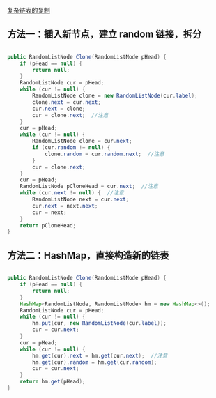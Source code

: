 [复杂链表的复制](https://www.nowcoder.com/practice/f836b2c43afc4b35ad6adc41ec941dba?tpId=13&tqId=11178&tPage=1&rp=1&ru=/ta/coding-interviews&qru=/ta/coding-interviews/question-ranking&from=cyc_github)

## 方法一：插入新节点，建立 random 链接，拆分

```java

public RandomListNode Clone(RandomListNode pHead) {
    if (pHead == null) {
        return null;
    }
    RandomListNode cur = pHead;
    while (cur != null) {
        RandomListNode clone = new RandomListNode(cur.label);
        clone.next = cur.next;
        cur.next = clone;
        cur = clone.next;  //注意
    }
    cur = pHead;
    while (cur != null) {
        RandomListNode clone = cur.next;
        if (cur.random != null) {
            clone.random = cur.random.next;  //注意
        }
        cur = clone.next;
    }
    cur = pHead;
    RandomListNode pCloneHead = cur.next;  //注意
    while (cur.next != null) {  //注意
        RandomListNode next = cur.next;
        cur.next = next.next;
        cur = next;
    }
    return pCloneHead;
}

```

## 方法二：HashMap，直接构造新的链表

```java

public RandomListNode Clone(RandomListNode pHead) {
    if (pHead == null) {
        return null;
    }
    HashMap<RandomListNode, RandomListNode> hm = new HashMap<>();
    RandomListNode cur = pHead;
    while (cur != null) {
        hm.put(cur, new RandomListNode(cur.label));
        cur = cur.next;
    }
    cur = pHead;
    while (cur != null) {
        hm.get(cur).next = hm.get(cur.next);  //注意
        hm.get(cur).random = hm.get(cur.random);
        cur = cur.next;
    }
    return hm.get(pHead);
}

```